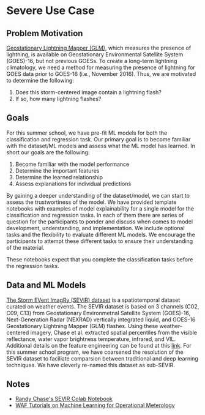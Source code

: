 # Severe Use Case

## Problem Motivation

[Geostationary Lightning Mapper (GLM)](https://www.goes-r.gov/spacesegment/glm.html), which measures the presence of lightning, is available on Geostationary Environmental Satellite System (GOES)-16, but not previous GOESs. To create a long-term lightning climatology, we need a method for measuring the presence of lightning for GOES data prior to GOES-16 (i.e., November 2016). Thus, we are motivated to determine the following:
1. Does this storm-centered image contain a lightning flash? 
2. If so, how many lightning flashes? 


## Goals
For this summer school, we have pre-fit ML models for both the classification and regression task. Our primary goal is to become familiar with the dataset/ML models and assess what the ML model has learned. In short our goals are the following:
1. Become familiar with the model performance 
2. Determine the important features 
3. Determine the learned relationship 
4. Assess explanations for individual predictions

By gaining a deeper understanding of the dataset/model, we can start to assess the trustwortiness of the model. We have provided template notebooks with examples of model explainability for a single model for the classification and regression tasks. In each of them there are series of question for the participants to ponder and discuss when comes to model development, understanding, and implementation. We include optional tasks and the flexibility to evaluate different ML models. We encourage the participants to attempt these different tasks to ensure their understanding of the material. 

These notebooks expect that you complete the classification tasks before the regression tasks.


## Data and ML Models 

[The Storm EVent ImagRy (SEVIR) dataset](https://proceedings.neurips.cc/paper/2020/file/fa78a16157fed00d7a80515818432169-Paper.pdf) is a spatiotemporal dataset curated on weather events. The SEVIR dataset is based on 3 channels (C02, C09, C13) from Geostationary Environmetnal Satellite System (GOES)-16, Next-Generation Radar (NEXRAD) vertically integrated liquid, and GOES-16 Geostationary Lightning Mapper (GLM) flashes. Using these weather-centered imagery, Chase et al. extracted spatial percentiles
from the visible reflectance, water vapor brightness temperature, infrared, and VIL. Additional details on the feature engineering can be found at this [link](https://github.com/ai2es/WAF_ML_Tutorial_Part1/blob/main/jupyter_notebooks/Notebook02_Feature_Engineering.ipynb). For this summer school program, we have coarsened the resolution of the SEVIR dataset to faciliate comparsion between traditional and deep learning techniques. We have cleverly re-named this dataset as sub-SEVIR. 

## Notes
* [Randy Chase's SEVIR Colab Notebook](https://colab.research.google.com/drive/1pxJo458Ol0uLcAPyQWHyJpldze-tjnqG?usp=sharing)
* [WAF Tutorials on Machine Learning for Operational Meterology](https://github.com/ai2es/WAF_ML_Tutorial_Part1)